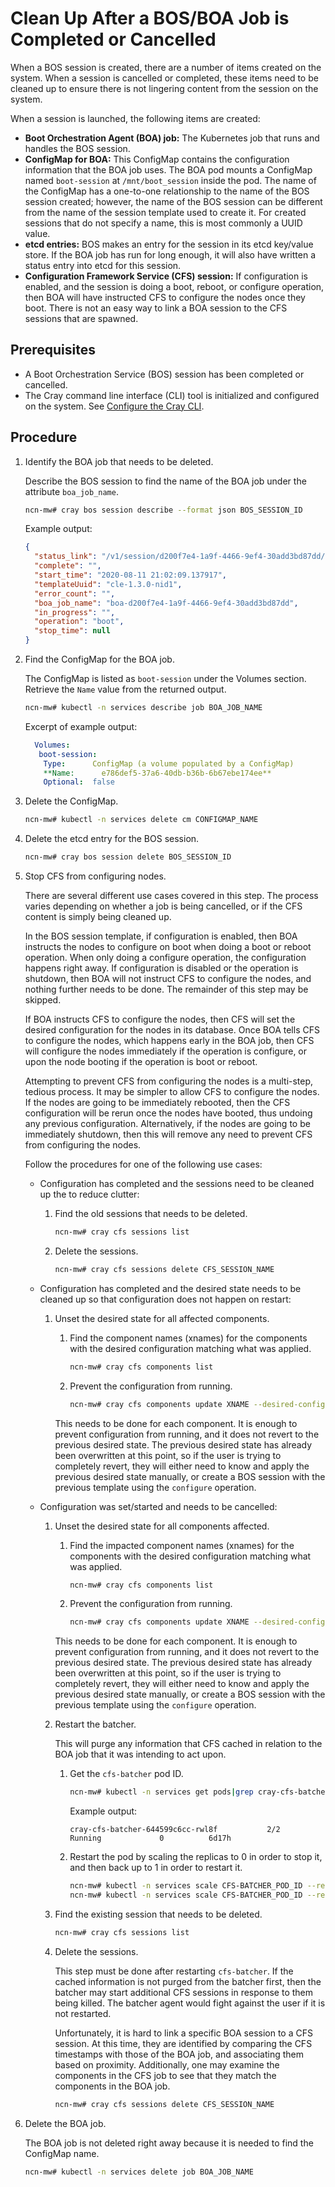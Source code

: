 # Clean Up After a BOS/BOA Job is Completed or Cancelled

When a BOS session is created, there are a number of items created on the system. When a session is cancelled or completed, these items need to be cleaned up to ensure there is not lingering content from the session on the system.

When a session is launched, the following items are created:

- **Boot Orchestration Agent \(BOA\) job:** The Kubernetes job that runs and handles the BOS session.
- **ConfigMap for BOA:** This ConfigMap contains the configuration information that the BOA job uses. The BOA pod mounts a ConfigMap named `boot-session` at `/mnt/boot_session` inside
  the pod. The name of the ConfigMap has a one-to-one relationship to the name of the BOS session created; however, the name of the BOS session can be different from the name of the
  session template used to create it. For created sessions that do not specify a name, this is most commonly a UUID value.
- **etcd entries:** BOS makes an entry for the session in its etcd key/value store. If the BOA job has run for long enough, it will also have written a status entry into etcd for this session.
- **Configuration Framework Service \(CFS\) session:** If configuration is enabled, and the session is doing a boot, reboot, or configure operation, then BOA will have instructed CFS
  to configure the nodes once they boot. There is not an easy way to link a BOA session to the CFS sessions that are spawned.

## Prerequisites

- A Boot Orchestration Service \(BOS\) session has been completed or cancelled.
- The Cray command line interface \(CLI\) tool is initialized and configured on the system. See [Configure the Cray CLI](../configure_cray_cli.md).

## Procedure

1. Identify the BOA job that needs to be deleted.

    Describe the BOS session to find the name of the BOA job under the attribute `boa_job_name`.

    ```bash
    ncn-mw# cray bos session describe --format json BOS_SESSION_ID
    ```

    Example output:

    ```json
    {
      "status_link": "/v1/session/d200f7e4-1a9f-4466-9ef4-30add3bd87dd/status",
      "complete": "",
      "start_time": "2020-08-11 21:02:09.137917",
      "templateUuid": "cle-1.3.0-nid1",
      "error_count": "",
      "boa_job_name": "boa-d200f7e4-1a9f-4466-9ef4-30add3bd87dd",
      "in_progress": "",
      "operation": "boot",
      "stop_time": null
    }
    ```

1. Find the ConfigMap for the BOA job.

    The ConfigMap is listed as `boot-session` under the Volumes section. Retrieve the `Name` value from the returned output.

    ```bash
    ncn-mw# kubectl -n services describe job BOA_JOB_NAME
    ```

    Excerpt of example output:

    ```yaml
      Volumes:
       boot-session:
        Type:      ConfigMap (a volume populated by a ConfigMap)
        **Name:      e786def5-37a6-40db-b36b-6b67ebe174ee**
        Optional:  false
    ```

1. Delete the ConfigMap.

    ```bash
    ncn-mw# kubectl -n services delete cm CONFIGMAP_NAME
    ```

1. Delete the etcd entry for the BOS session.

    ```bash
    ncn-mw# cray bos session delete BOS_SESSION_ID
    ```

1. Stop CFS from configuring nodes.

    There are several different use cases covered in this step. The process varies depending on whether a job is being cancelled, or if the CFS content is simply being cleaned up.

    In the BOS session template, if configuration is enabled, then BOA instructs the nodes to configure on boot when doing a boot or reboot operation. When only doing a configure operation,
    the configuration happens right away. If configuration is disabled or the operation is shutdown, then BOA will not instruct CFS to configure the nodes, and nothing further needs to be done. The remainder of this step may be skipped.

    If BOA instructs CFS to configure the nodes, then CFS will set the desired configuration for the nodes in its database. Once BOA tells CFS to configure the nodes, which happens early
    in the BOA job, then CFS will configure the nodes immediately if the operation is configure, or upon the node booting if the operation is boot or reboot.

    Attempting to prevent CFS from configuring the nodes is a multi-step, tedious process. It may be simpler to allow CFS to configure the nodes. If the nodes are going to be immediately
    rebooted, then the CFS configuration will be rerun once the nodes have booted, thus undoing any previous configuration. Alternatively, if the nodes are going to be immediately
    shutdown, then this will remove any need to prevent CFS from configuring the nodes.

    Follow the procedures for one of the following use cases:

    - Configuration has completed and the sessions need to be cleaned up the to reduce clutter:

        1. Find the old sessions that needs to be deleted.

            ```bash
            ncn-mw# cray cfs sessions list
            ```

        1. Delete the sessions.

            ```bash
            ncn-mw# cray cfs sessions delete CFS_SESSION_NAME
            ```

    - Configuration has completed and the desired state needs to be cleaned up so that configuration does not happen on restart:

        1. Unset the desired state for all affected components.

            1. Find the component names (xnames) for the components with the desired configuration matching what was applied.

                ```bash
                ncn-mw# cray cfs components list
                ```

            1. Prevent the configuration from running.

                ```bash
                ncn-mw# cray cfs components update XNAME --desired-config ""
                ```

            This needs to be done for each component. It is enough to prevent configuration from running, and it does not revert to the previous desired state. The previous desired state has
            already been overwritten at this point, so if the user is trying to completely revert, they will either need to know and apply the previous desired state manually, or create a BOS
            session with the previous template using the `configure` operation.

    - Configuration was set/started and needs to be cancelled:

        1. Unset the desired state for all components affected.

            1. Find the impacted component names (xnames) for the components with the desired configuration matching what was applied.

                ```bash
                ncn-mw# cray cfs components list
                ```

            1. Prevent the configuration from running.

                ```bash
                ncn-mw# cray cfs components update XNAME --desired-config ""
                ```

            This needs to be done for each component. It is enough to prevent configuration from running, and it does not revert to the previous desired state. The previous desired state has
            already been overwritten at this point, so if the user is trying to completely revert, they will either need to know and apply the previous desired state manually, or create a BOS
            session with the previous template using the `configure` operation.

        1. Restart the batcher.

            This will purge any information that CFS cached in relation to the BOA job that it was intending to act upon.

            1. Get the `cfs-batcher` pod ID.

                ```bash
                ncn-mw# kubectl -n services get pods|grep cray-cfs-batcher
                ```

                Example output:

                ```text
                cray-cfs-batcher-644599c6cc-rwl8f           2/2     Running             0          6d17h
                ```

            1. Restart the pod by scaling the replicas to 0 in order to stop it, and then back up to 1 in order to restart it.

                ```bash
                ncn-mw# kubectl -n services scale CFS-BATCHER_POD_ID --replicas=0
                ncn-mw# kubectl -n services scale CFS-BATCHER_POD_ID --replicas=1
                ```

        1. Find the existing session that needs to be deleted.

            ```bash
            ncn-mw# cray cfs sessions list
            ```

        1. Delete the sessions.

            This step must be done after restarting `cfs-batcher`. If the cached information is not purged from the batcher first, then the batcher may start additional CFS sessions
            in response to them being killed. The batcher agent would fight against the user if it is not restarted.

            Unfortunately, it is hard to link a specific BOA session to a CFS session. At this time, they are identified by comparing the CFS timestamps with those of the BOA job, and
            associating them based on proximity. Additionally, one may examine the components in the CFS job to see that they match the components in the BOA job.

            ```bash
            ncn-mw# cray cfs sessions delete CFS_SESSION_NAME
            ```

1. Delete the BOA job.

    The BOA job is not deleted right away because it is needed to find the ConfigMap name.

    ```bash
    ncn-mw# kubectl -n services delete job BOA_JOB_NAME
    ```
